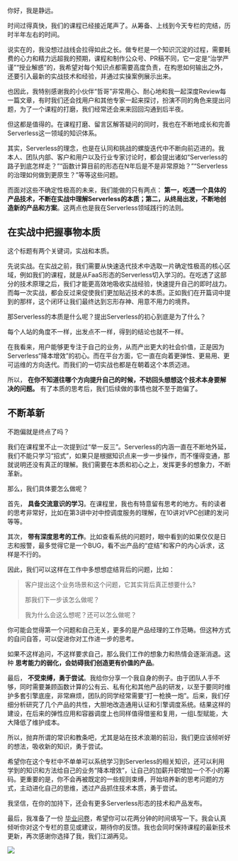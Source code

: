 你好，我是静远。

时间过得真快，我们的课程已经接近尾声了。从筹备、上线到今天专栏的完结，历时半年左右的时间。

说实在的，我没想过战线会拉得如此之长。做专栏是一个知识沉淀的过程，需要耗费的心力和精力远超我的预期，课程和制作公众号、PR稿不同，它一定是“治学严谨”“授业解惑”的，我希望对每个知识点都需要高度负责，在构思如何输出之外，还要引入最新的实战技术和经验，并通过实操案例展示出来。

也因此，我特别感谢我的小伙伴“哲哥”非常用心、耐心地和我一起深度Review每一篇文章，有时我们还会找用户和其他专家一起来探讨，扮演不同的角色来提出问题，为了一个课程的打磨，我们经常还会来来回回沟通到后半夜。

但这都是值得的。在课程打磨、留言区解答疑问的同时，我也在不断地成长和完善Serverless这一领域的知识体系。

其实，Serverless的理念，也是在认同和挑战的螺旋迭代中不断向前迈进的。我本人、团队内部、客户和用户以及行业专家讨论时，都会提出诸如“Serverless的路子到底怎样走？”“函数计算目前的形态在N年后是不是非常原始？”“Serverless的治理如何做到更原生？”等等这些问题。

而面对这些不确定性极高的未来，我们能做的只有两点： **第一，吃透一个具体的产品技术，不断在实战中理解Serverless的本质；第二，从终局出发，不断地创造新的产品和方案**。这两点也是我在Serverless领域践行的法则。

## 在实战中把握事物本质

这个标题有两个关键词，实战和本质。

先说实战。在实战之前，我们需要从快速迭代技术中选取一片确定性极高的核心区域，例如我们的课程，就是从FaaS形态的Serverless切入学习的。在吃透了这部分的技术原理之后，我们才能更高效地吸收实战经验，快速提升自己的即时战力。而每一次实战，都会反过来促使我们更加贴近技术的本质。正如我们在开篇词中提到的那样，这个闭环让我们最终达到忘形存神、用意不用力的境界。

那Serverless的本质是什么呢？提出Serverless的初心到底是为了什么？

每个人站的角度不一样，出发点不一样，得到的结论也就不一样。

在我看来，用户能够更专注于自己的业务，从而产出更大的社会价值，正是因为Serverless“降本增效”的初心。而在平台方面，它一直在向着更弹性、更易用、更可运维的方向迭代。而我们的一切实战也都是在朝着这个本质迈进。

所以， **在你不知道往哪个方向提升自己的时候，不妨回头想想这个技术本身要解决的问题。** 有了本质的思考后，我们后续做的事情也就不至于跑偏了。

## 不断革新

不跑偏就是终点了吗？

我们在课程里不止一次提到过“举一反三”。Serverless的内涵一直在不断地外延，我们不能只学习“招式”，如果只是根据知识点来一步一步操作，而不懂得变通，那就说明还没有真正的理解。我们需要在本质和初心之上，发挥更多的想象力，不断革新。

那么，我们具体要怎么做呢？

首先， **具备交流意识的学习**。在课程里，我也有特意留有思考的地方。有的读者的思考非常好，比如在第3讲中对中控调度服务的理解，在10讲对VPC创建的发问等等。

其次， **带有深度思考的工作**。比如查看系统的问题时，眼中看到的如果仅仅是日志和报警，最多觉得它是一个BUG，看不出产品的“症结”和客户的内心诉求，这样是不行的。

因此，我们可以这样在工作中多想想症结背后的问题，比如：

> 客户提出这个业务场景和这个问题，它其实背后真正想要什么?
>
> 那我们下一步该怎么做呢？
>
> 我为什么会这么想呢？还可以怎么做呢？

你可能会觉得第一个问题和自己无关，更多的是产品经理的工作范畴。但这种方式的自问自答，可以促进你对工作进一步的思考。

如果不这样追问，不这样要求自己，那么我们工作的想象力和热情会逐渐消退。这种 **思考能力的弱化，会妨碍我们创造更有价值的产品**。

最后， **不受束缚，勇于尝试**。我给你分享一个我自身的例子。由于团队人手不够，同时需要兼顾函数计算的公有云、私有化和其他产品的研发，以至于要同时维护多套引擎底座，非常麻烦，团队的同学经常需要“打一枪换一炮”。后来，我们仔细分析研究了几个产品的共性，大胆地改造通用认证和引擎调度系统。结果这样的建设，在后来的弹性应用和容器调度上也同样值得借鉴和复用，一组L型赋能，大大降低了维护成本。

所以，抛弃所谓的常识和教条吧，尤其是站在技术浪潮的前沿，我们更应该倾听好的想法，吸收新的知识，勇于尝试。

希望你在这个专栏中不单单可以系统学习到Serverless的相关知识，还可以利用学到的知识和方法给自己的业务“降本增效”，让自己的加薪升职增加一个不小的筹码。更重要的是，你不会再被既定的一些规则束缚，开始培养新的思考问题的方式，主动进化自己的思维，透过产品抓住技术本质，勇于尝试。

我坚信，在你的加持下，还会有更多Serverless形态的技术和产品发布。

最后，我准备了一份 [毕业问卷](http://jinshuju.net/f/OKaA2C)，希望你可以花两分钟的时间填写一下。我会认真倾听你对这个专栏的意见或建议，期待你的反馈。我也会同时保持课程的最新技术更新，再次感谢你选择了我，我们江湖再见。

![](https://static001.geekbang.org/resource/image/f5/63/f52da8ea334e6d4ef9567f4fa010ff63.jpg?wh=1142x801)